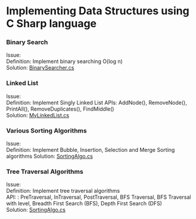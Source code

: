 # Implementing Data Structures using C Sharp language

### **Binary Search**
Issue:  
Definition: Implement binary searching O(log n)  
Solution: [BinarySearcher.cs](models/BinarySearcher.cs)  


### **Linked List**
Issue:  
Definition: Implement Singly Linked List
APIs: AddNode(), RemoveNode(), PrintAll(), RemoveDuplicates(), FindMiddle()  
Solution: [MyLinkedList.cs](models/MyLinkedList.cs)  

### **Various Sorting Algorithms**
Issue:  
Definition: Implement Bubble, Insertion, Selection and Merge Sorting algorithms
Solution: [SortingAlgo.cs](models/SortingAlgo.cs)  

### **Tree Traversal Algorithms**
Issue:  
Definition: Implement tree traversal algorithms  
API: : PreTraversal, InTraversal, PostTraversal, BFS Traversal, BFS Traversal with level, Breadth First Search (BFS), Depth First Search (DFS)  
Solution: [SortingAlgo.cs](models/SortingAlgo.cs)  